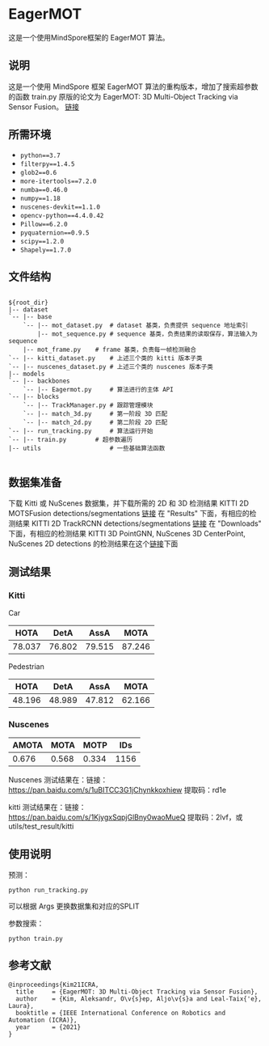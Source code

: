 # EagerMOT

这是一个使用MindSpore框架的 EagerMOT 算法。

## 说明

这是一个使用 MindSpore 框架 EagerMOT 算法的重构版本，增加了搜索超参数的函数 train.py
原版的论文为 EagerMOT: 3D Multi-Object Tracking via Sensor Fusion。 [链接](https://github.com/aleksandrkim61/EagerMOT)

## 所需环境

- `python==3.7`
- `filterpy==1.4.5`
- `glob2==0.6`
- `more-itertools==7.2.0`
- `numba==0.46.0`
- `numpy==1.18`
- `nuscenes-devkit==1.1.0`
- `opencv-python==4.4.0.42`
- `Pillow==6.2.0`
- `pyquaternion==0.9.5`
- `scipy==1.2.0`
- `Shapely==1.7.0`

## 文件结构

```

${root_dir}
|-- dataset
`-- |-- base
    `-- |-- mot_dataset.py  # dataset 基类，负责提供 sequence 地址索引
        |-- mot_sequence.py # sequence 基类，负责结果的读取保存，算法输入为 sequence
	|-- mot_frame.py    # frame 基类，负责每一帧检测融合
`-- |-- kitti_dataset.py    # 上述三个类的 kitti 版本子类
`-- |-- nuscenes_dataset.py # 上述三个类的 nuscenes 版本子类
|-- models
`-- |-- backbones
    `-- |-- Eagermot.py	    # 算法进行的主体 API
`-- |-- blocks
    `-- |-- TrackManager.py # 跟踪管理模块
    `-- |-- match_3d.py     # 第一阶段 3D 匹配
    `-- |-- match_2d.py     # 第二阶段 2D 匹配
`-- |-- run_tracking.py     # 算法运行开始
`-- |-- train.py 	    # 超参数遍历
|-- utils                   # 一些基础算法函数


```

## 数据集准备

下载 Kitti 或 NuScenes 数据集，并下载所需的 2D 和 3D 检测结果
KITTI 2D MOTSFusion detections/segmentations [链接](https://github.com/tobiasfshr/MOTSFusion) 在 "Results" 下面，有相应的检测结果
KITTI 2D TrackRCNN detections/segmentations [链接](https://www.vision.rwth-aachen.de/page/mots) 在 "Downloads" 下面，有相应的检测结果
KITTI 3D PointGNN, NuScenes 3D CenterPoint, NuScenes 2D detections 的检测结果在这个[链接](https://drive.google.com/drive/folders/1MpAa9YErhAZNEJjIrC4Ky21YfNj2jatM)下面

## 测试结果

### Kitti

Car

| HOTA   | DetA   | AssA   | MOTA   |
| ------ | ------ | ------ | ------ |
| 78.037 | 76.802 | 79.515 | 87.246 |

Pedestrian

| HOTA   | DetA   | AssA   | MOTA   |
| ------ | ------ | ------ | ------ |
| 48.196 | 48.989 | 47.812 | 62.166 |

### Nuscenes

| AMOTA | MOTA  | MOTP  | IDs  |
| ----- | ----- | ----- | ---- |
| 0.676 | 0.568 | 0.334 | 1156 |

Nuscenes 测试结果在：链接：https://pan.baidu.com/s/1uBITCC3G1jChynkkoxhiew 提取码：rd1e

kitti 测试结果在：链接：https://pan.baidu.com/s/1KjygxSqpjGlBny0waoMueQ 提取码：2lvf，或 utils/test_result/kitti

## 使用说明

预测：
```
python run_tracking.py
```
可以根据 Args 更换数据集和对应的SPLIT


参数搜索：
```
python train.py
```
## 参考文献

```
@inproceedings{Kim21ICRA,
  title     = {EagerMOT: 3D Multi-Object Tracking via Sensor Fusion},
  author    = {Kim, Aleksandr, O\v{s}ep, Aljo\v{s}a and Leal-Taix{'e}, Laura},
  booktitle = {IEEE International Conference on Robotics and Automation (ICRA)},
  year      = {2021}
}
```
